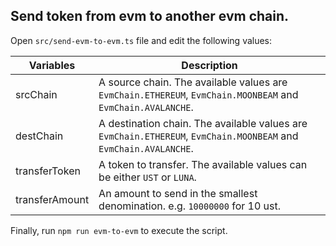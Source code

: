 ## Send token from evm to another evm chain.

Open `src/send-evm-to-evm.ts` file and edit the following values:

| Variables      | Description                                                                                                      |
| -------------- | ---------------------------------------------------------------------------------------------------------------- |
| srcChain       | A source chain. The available values are `EvmChain.ETHEREUM`, `EvmChain.MOONBEAM` and `EvmChain.AVALANCHE`.      |
| destChain      | A destination chain. The available values are `EvmChain.ETHEREUM`, `EvmChain.MOONBEAM` and `EvmChain.AVALANCHE`. |
| transferToken  | A token to transfer. The available values can be either `UST` or `LUNA`.                                         |
| transferAmount | An amount to send in the smallest denomination. e.g. `10000000` for 10 ust.                                      |

Finally, run `npm run evm-to-evm` to execute the script.
